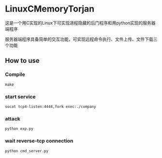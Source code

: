 # LinuxCMemoryTorjan

这是一个用C实现的Linux下可实现进程隐藏的后门程序和用python实现的服务器端程序

服务器端程序具备简单的交互功能，可实现远程命令执行、文件上传、文件下载三个功能

## How to use
### Compile
```
make
```

### start service
```
socat tcp4-listen:4444,fork exec:./company
```

### attack
```
python exp.py
```

### wait reverse-tcp connection
```
python cmd_server.py
```
